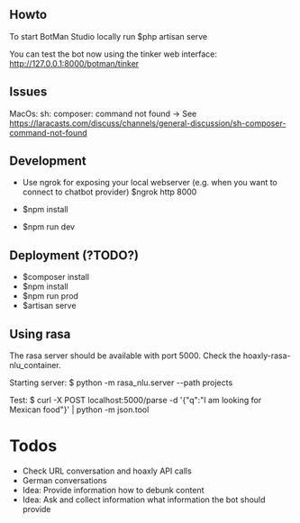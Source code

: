 
## Howto

To start BotMan Studio locally run
$php artisan serve

You can test the bot now using the tinker web interface: http://127.0.0.1:8000/botman/tinker

## Issues

MacOs: sh: composer: command not found
-> See https://laracasts.com/discuss/channels/general-discussion/sh-composer-command-not-found

## Development

- Use ngrok for exposing your local webserver (e.g. when you want to connect to chatbot provider)
  $ngrok http 8000

- $npm install
- $npm run dev

## Deployment (?TODO?)
- $composer install
- $npm install
- $npm run prod
- $artisan serve


## Using rasa

The rasa server should be available with port 5000. Check the hoaxly-rasa-nlu_container.

Starting server:
$ python -m rasa_nlu.server --path projects

Test:
$ curl -X POST localhost:5000/parse -d '{"q":"I am looking for Mexican food"}' | python -m json.tool

# Todos
- Check URL conversation and hoaxly API calls
- German conversations
- Idea: Provide information how to debunk content
- Idea: Ask and collect information what information the bot should provide